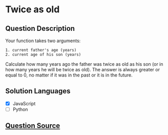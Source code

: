# Twice as old

## Question Description

Your function takes two arguments:

    1. current father's age (years)
    2. current age of his son (years)

Сalculate how many years ago the father was twice as old as his son (or in how many years he will be twice as old). The answer is always greater or equal to 0, no matter if it was in the past or it is in the future.

## Solution Languages

- [x] JavaScript
- [ ] Python

## [Question Source](https://www.codewars.com/kata/5b853229cfde412a470000d0)
